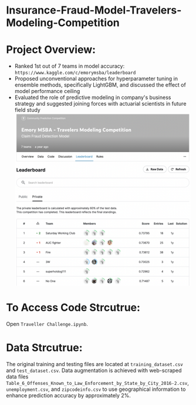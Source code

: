 # Insurance-Fraud-Model-Travelers-Modeling-Competition

# Project Overview:
- Ranked 1st out of 7 teams in model accuracy: `https://www.kaggle.com/c/emorymsba/leaderboard`
- Proposed unconventional approaches for hyperparameter tuning in ensemble methods, specifically LightGBM, and discussed the effect of model performance ceiling
- Evaluated the role of predictive modeling in company's business strategy and suggested joining forces with actuarial scientists in future field study
![alt text](https://github.com/StevenSunS/Insurance-Fraud-Model-Travelers-Modeling-Competition/blob/main/LB.png)

# To Access Code Strcutrue:
Open `Traveller Challenge.ipynb`.

# Data Strcutrue:
The original training and testing files are located at `training_dataset.csv` and `test_dataset.csv`. Data augmentation is achieved with web-scraped data files `Table_6_Offenses_Known_to_Law_Enforcement_by_State_by_City_2016-2.csv`, `unemployment.csv`, and `zipcodeinfo.csv` to use geographical information to enhance prediction accuracy by approximately 2%.
